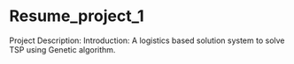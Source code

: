# Resume_project_1
Project Description:
Introduction:
A logistics based solution system to solve TSP using Genetic algorithm.